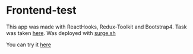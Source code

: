 # Frontend-test

This app was made with ReactHooks, Redux-Toolkit and Bootstrap4.
Task was taken [here](https://github.com/fugr-ru/frontend-javascript-test).
Was deployed with [surge.sh](https://surge.sh/)

You can try it [here](http://unable-sign.surge.sh/)
